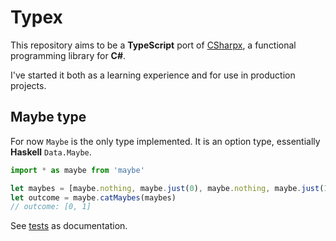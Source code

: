 # Typex

This repository aims to be a **TypeScript** port of [CSharpx](https://github.com/gsscoder/csharpx), a functional programming library for **C#**.

I've started it both as a learning experience and for use in production projects.

## Maybe type

For now `Maybe` is the only type implemented. It is an option type, essentially **Haskell** `Data.Maybe`.

```ts
import * as maybe from 'maybe'

let maybes = [maybe.nothing, maybe.just(0), maybe.nothing, maybe.just(1)]
let outcome = maybe.catMaybes(maybes)
// outcome: [0, 1]
```

See [tests](https://github.com/gsscoder/Typex/blob/master/tests/maybeSpecs.ts) as documentation.